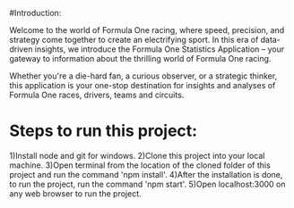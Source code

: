 #Introduction:

Welcome to the world of Formula One racing, where speed, precision, and strategy come together to create an electrifying sport. In this era of data-driven insights, we introduce the Formula One Statistics Application – your gateway to information about the thrilling world of Formula One racing.

Whether you're a die-hard fan, a curious observer, or a strategic thinker, this application is your one-stop destination for insights and analyses of Formula One races, drivers, teams and circuits.

# Steps to run this project:

1)Install node and git for windows.
2)Clone this project into your local machine.
3)Open terminal from the location of the cloned folder of this project and run the command 'npm install'.
4)After the installation is done, to run the project, run the command 'npm start'.
5)Open localhost:3000 on any web browser to run the project.
